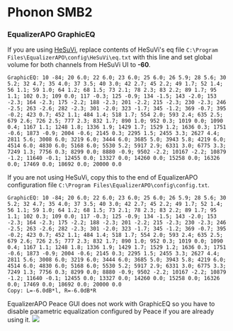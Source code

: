 # Phonon SMB2
### EqualizerAPO GraphicEQ
If you are using [HeSuVi](https://sourceforge.net/projects/hesuvi/), replace contents of HeSuVi's eq file `C:\Program Files\EqualizerAPO\config\HeSuVi\eq.txt` with this line and set global volume for both channels from HeSuVi UI to **-60**.
```
GraphicEQ: 10 -84; 20 6.0; 22 6.0; 23 6.0; 25 6.0; 26 5.9; 28 5.6; 30 5.2; 32 4.7; 35 4.0; 37 3.5; 40 3.0; 42 2.7; 45 2.2; 49 1.7; 52 1.4; 56 1.1; 59 1.0; 64 1.2; 68 1.5; 73 2.1; 78 2.3; 83 2.2; 89 1.7; 95 1.1; 102 0.3; 109 0.0; 117 -0.3; 125 -0.9; 134 -1.5; 143 -2.0; 153 -2.3; 164 -2.3; 175 -2.2; 188 -2.3; 201 -2.2; 215 -2.3; 230 -2.3; 246 -2.5; 263 -2.6; 282 -2.3; 301 -2.0; 323 -1.7; 345 -1.2; 369 -0.7; 395 -0.2; 423 0.7; 452 1.1; 484 1.4; 518 1.7; 554 2.0; 593 2.4; 635 2.5; 679 2.6; 726 2.5; 777 2.3; 832 1.7; 890 1.0; 952 0.3; 1019 0.0; 1090 0.4; 1167 1.1; 1248 1.8; 1336 1.9; 1429 1.7; 1529 1.2; 1636 0.3; 1751 -0.6; 1873 -0.9; 2004 -0.6; 2145 0.3; 2295 1.5; 2455 3.3; 2627 4.4; 2811 5.6; 3008 6.0; 3219 6.0; 3444 6.0; 3685 5.0; 3943 5.8; 4219 6.0; 4514 6.0; 4830 6.0; 5168 6.0; 5530 5.2; 5917 2.9; 6331 3.0; 6775 3.3; 7249 1.3; 7756 0.3; 8299 0.0; 8880 -0.9; 9502 -2.2; 10167 -2.2; 10879 -1.2; 11640 -0.1; 12455 0.0; 13327 0.0; 14260 0.0; 15258 0.0; 16326 0.0; 17469 0.0; 18692 0.0; 20000 0.0
```
If you are not using HeSuVi, copy this to the end of EqualizerAPO configuration file `C:\Program Files\EqualizerAPO\config\config.txt`.
```
GraphicEQ: 10 -84; 20 6.0; 22 6.0; 23 6.0; 25 6.0; 26 5.9; 28 5.6; 30 5.2; 32 4.7; 35 4.0; 37 3.5; 40 3.0; 42 2.7; 45 2.2; 49 1.7; 52 1.4; 56 1.1; 59 1.0; 64 1.2; 68 1.5; 73 2.1; 78 2.3; 83 2.2; 89 1.7; 95 1.1; 102 0.3; 109 0.0; 117 -0.3; 125 -0.9; 134 -1.5; 143 -2.0; 153 -2.3; 164 -2.3; 175 -2.2; 188 -2.3; 201 -2.2; 215 -2.3; 230 -2.3; 246 -2.5; 263 -2.6; 282 -2.3; 301 -2.0; 323 -1.7; 345 -1.2; 369 -0.7; 395 -0.2; 423 0.7; 452 1.1; 484 1.4; 518 1.7; 554 2.0; 593 2.4; 635 2.5; 679 2.6; 726 2.5; 777 2.3; 832 1.7; 890 1.0; 952 0.3; 1019 0.0; 1090 0.4; 1167 1.1; 1248 1.8; 1336 1.9; 1429 1.7; 1529 1.2; 1636 0.3; 1751 -0.6; 1873 -0.9; 2004 -0.6; 2145 0.3; 2295 1.5; 2455 3.3; 2627 4.4; 2811 5.6; 3008 6.0; 3219 6.0; 3444 6.0; 3685 5.0; 3943 5.8; 4219 6.0; 4514 6.0; 4830 6.0; 5168 6.0; 5530 5.2; 5917 2.9; 6331 3.0; 6775 3.3; 7249 1.3; 7756 0.3; 8299 0.0; 8880 -0.9; 9502 -2.2; 10167 -2.2; 10879 -1.2; 11640 -0.1; 12455 0.0; 13327 0.0; 14260 0.0; 15258 0.0; 16326 0.0; 17469 0.0; 18692 0.0; 20000 0.0
Copy: L=-6.0dB*l, R=-6.0dB*R
```
EqualizerAPO Peace GUI does not work with GraphicEQ so you have to disable parametric equalization configured by Peace if you are already using it.
![](https://raw.githubusercontent.com/jaakkopasanen/AutoEq/master/results/Sonoma%20Model%20One/innerfidelity/onear/Phonon%20SMB2/Phonon%20SMB2.png)
